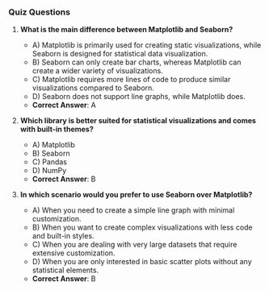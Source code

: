 ### Quiz Questions ###

1. **What is the main difference between Matplotlib and Seaborn?**  
   - A) Matplotlib is primarily used for creating static visualizations, while Seaborn is designed for statistical data visualization.  
   - B) Seaborn can only create bar charts, whereas Matplotlib can create a wider variety of visualizations.  
   - C) Matplotlib requires more lines of code to produce similar visualizations compared to Seaborn.  
   - D) Seaborn does not support line graphs, while Matplotlib does.  
   - **Correct Answer**: A

2. **Which library is better suited for statistical visualizations and comes with built-in themes?**  
   - A) Matplotlib  
   - B) Seaborn  
   - C) Pandas  
   - D) NumPy  
   - **Correct Answer**: B

3. **In which scenario would you prefer to use Seaborn over Matplotlib?**  
   - A) When you need to create a simple line graph with minimal customization.  
   - B) When you want to create complex visualizations with less code and built-in styles.  
   - C) When you are dealing with very large datasets that require extensive customization.  
   - D) When you are only interested in basic scatter plots without any statistical elements.  
   - **Correct Answer**: B
